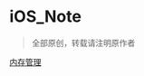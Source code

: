 # iOS_Note
> 全部原创，转载请注明原作者

[内存管理](https://github.com/ZhongWentao2002/iOS_Note/blob/main/iOS%20%E5%86%85%E5%AD%98%E7%AE%A1%E7%90%86.md)
